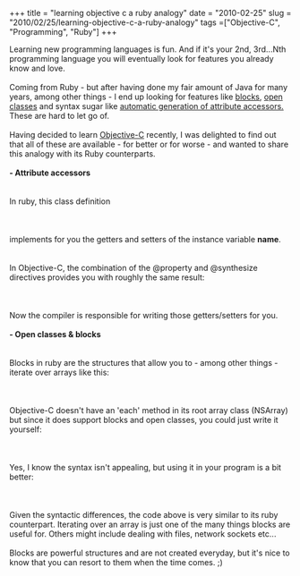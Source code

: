 +++ 
title = "learning objective c a ruby analogy"
date = "2010-02-25"
slug = "2010/02/25/learning-objective-c-a-ruby-analogy"
tags =["Objective-C", "Programming", "Ruby"]
+++

<p>
Learning new programming languages is fun. And if it's your 2nd, 3rd...Nth programming language you will eventually look for features you already know and love.<br><br>Coming from Ruby - but after having done my fair amount of Java for many years, among other things - I end up looking for features like <a href="http://www.leonardoborges.com/writings/2009/07/22/procs-lambdas-blocks-whats-the-difference/" target="_blank">blocks</a>, <a href="http://rubylearning.com/satishtalim/ruby_open_classes.html" target="_blank">open classes</a> and syntax sugar like <a href="http://ruby-doc.org/core/classes/Module.html#M001681" target="_blank">automatic generation of attribute accessors.</a> These are hard to let go of.<br><br>Having decided to learn <a href="http://developer.apple.com/Mac/library/documentation/Cocoa/Conceptual/ObjectiveC/index.html" target="_blank">Objective-C</a> recently, I was delighted to find out that all of these are available - for better or for worse - and wanted to share this analogy with its Ruby counterparts.<br><br><strong>- Attribute accessors</strong><br><br><br>In ruby, this class definition<br><br><script src="https://gist.github.com/790881.js?file=gistfile1.rb"></script><br><br>implements for you the getters and setters of the instance variable <strong>name</strong>.<br><br><br>In Objective-C, the combination of the @property and @synthesize directives provides you with roughly the same result:<br><br><script src="https://gist.github.com/790882.js?file=gistfile1.m"></script><br><br>Now the compiler is responsible for writing those getters/setters for you.<br><br><strong>- Open classes & blocks</strong><br><br><br>Blocks in ruby are the structures that allow you to - among other things - iterate over arrays like this:<br><br><script src="https://gist.github.com/790883.js?file=gistfile1.rb"></script><br><br>Objective-C doesn't have an 'each' method in its root array class (NSArray) but since it does support blocks and open classes, you could just write it yourself:<br><br><script src="https://gist.github.com/790884.js?file=gistfile1.m"></script><br><br>Yes, I know the syntax isn't appealing, but using it in your program is a bit better:<br><br><script src="https://gist.github.com/790886.js?file=gistfile1.m"></script><br><br>Given the syntactic differences, the code above is very similar to its ruby counterpart. Iterating over an array is just one of the many things blocks are useful for. Others might include dealing with files, network sockets etc...<br><br>Blocks are powerful structures and are not created everyday, but it's nice to know that you can resort to them when the time comes. ;)<br>
</p>

